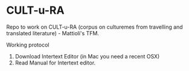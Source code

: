 CULT-u-RA
=========

Repo to work on CULT-u-RA (corpus on culturemes from travelling and translated literature) - Mattioli's TFM.

Working protocol

1. Download Intertext Editor (in Mac you need a recent OSX)
2. Read Manual for Intertext editor.
